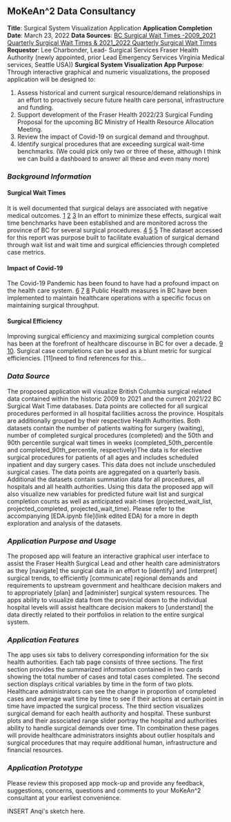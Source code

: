 ## MoKeAn^2 Data Consultancy

**Title**: Surgical System Visualization Application
**Application Completion Date**: March 23, 2022
**Data Sources**: [BC Surgical Wait Times -2009_2021 Quarterly Surgical Wait Times & 2021_2022 Quarterly Surgical Wait Times]("https://catalogue.data.gov.bc.ca/dataset/bc-surgical-wait-times/resource/f294562c-a6fd-4d7f-8f99-c51c91891c67") 
**Requestor**: Lee Charbonder, Lead- Surgical Services Fraser Health Authority (newly appointed, prior Lead Emergency Services Virginia Medical services, Seattle USA))
**Surgical System Visualization App Purpose**: Through interactive graphical and numeric visualizations, the proposed application will be designed to:  
1) Assess historical and current surgical resource/demand relationships in an effort to proactively secure future health care personal, infrastructure and funding.
2) Support development of the Fraser Health 2022/23 Surgical Funding Proposal for the upcoming BC Ministry of Health Resource Allocation Meeting. 
3) Review the impact of Covid-19 on surgical demand and throughput.   
4) Identify surgical procedures that are exceeding surgical wait-time benchmarks.
(We could pick only two or three of these, although I think we can build a dashboard to answer all these and even many more)

### *Background Information*
#### Surgical Wait Times
It is well documented that surgical delays are associated with negative medical outcomes. [1]("https://www.ncbi.nlm.nih.gov/pmc/articles/PMC4582239/") [2]("https://journals.lww.com/spinejournal/Abstract/2019/04010/Immediate_Versus_Delayed_Surgical_Treatment_of.6.aspx") [3]("https://www.cmaj.ca/content/182/15/1609.short") In an effort to minimize these effects, surgical wait time benchmarks have been established and are monitored across the province of BC for several surgical procedures. [4]("https://www2.gov.bc.ca/gov/content/health/accessing-health-care/surgical-wait-times/understanding-wait-times/wait-time-targets") [5]("https://www.cihi.ca/en/wait-time-metadata") [5]("https://www.waittimealliance.ca/benchmarks/") The dataset accessed for this report was purpose built to facilitate evaluation of surgical demand through wait list and wait time and surgical efficiencies through completed case metrics. 

#### Impact of Covid-19
The Covid-19 Pandemic has been found to have had a profound impact on the health care system. [6]("https://www.cihi.ca/en/covid-19-resources/impact-of-covid-19-on-canadas-health-care-systems/the-big-picture") [7]("https://journals.plos.org/plosone/article?id=10.1371/journal.pone.0253875") [8]("https://academic.oup.com/intqhc/article/33/1/mzaa158/6018446?login=true")  Public Health measures in BC have been implemented to maintain healthcare operations with a specific focus on maintaining surgical throughput.  

#### Surgical Efficiency
Improving surgical efficiency and maximizing surgical completion counts has been at the forefront of healthcare discourse in BC for over a decade. [9](""https://www.doctorsofbc.ca/sites/default/files/enhancingsurgicalcare_web.pdf) 
[10]("https://bcpsqc.ca/improve-care/surgery/").  Surgical case completions can be used as a blunt metric for surgical efficiencies. [11]need to find references for this...

### *Data Source*
The proposed application will visualize British Columbia surgical related data contained within the historic 2009 to 2021 and the current 2021/22 BC Surgical Wait Time databases. Data points are collected for all surgical procedures performed in all hospital facilities across the province.  Hospitals are additionally grouped by their respective Health Authorities.  Both datasets contain the number of patients waiting for surgery (waiting), number of completed surgical procedures (completed) and the 50th and 90th percentile surgical wait times in weeks (completed_50th_percentile and completed_90th_percentile, respectively)The data is for elective surgical procedures for patients of all ages and includes scheduled inpatient and day surgery cases. This data does not include unscheduled surgical cases. The data points are aggregated on a quarterly basis. Additional the datasets contain summation data for all procedures, all hospitals and all health authorities. Using this data the proposed app will also visualize new variables for predicted future wait list and surgical completion counts as well as anticipated wait-times (projected_wait_list, projected_completed, projected_wait_time).  Please refer to the accompanying [EDA.ipynb file](link edited EDA) for a more in depth exploration and analysis of the datasets.

### *Application Purpose and Usage*
The proposed app will feature an interactive graphical user interface to assist the Fraser Health Surgical Lead and other health care administrators as they [navigate] the surgical data in an effort to [identify] and [interpret] surgical trends, to efficiently [communicate] regional demands and requirements to upstream government and healthcare decision makers and to appropriately [plan] and [administer] surgical system resources. The apps ability to visualize data from the provincial down to the individual hospital levels will assist healthcare decision makers to [understand] the data directly related to their portfolios in relation to the entire surgical system.  


### *Application Features*
The app uses six tabs to delivery corresponding information for the six health authorities. Each tab page consists of three sections. The first section provides the summarized information contained in two cards showing the total number of cases and total cases completed. The second section displays critical variables by time in the form of two plots. Healthcare administrators can see the change in proportion of completed cases and average wait time by time to see if their actions at certain point in time have impacted the surgical process. The third section visualizes surgical demand for each health authority and hospital.  These sunburst plots and their associated range slider portray the hospital and authorities ability to handle surgical demands over time. TIn combination these pages will provide healthcare administrators insights about outlier hospitals and surgical procedures that may require additional human, infrastructure and financial resources.


### *Application Prototype*
Please review this proposed app mock-up and provide any feedback, suggestions, concerns, questions and comments to your MoKeAn^2 consultant at your earliest convenience.

INSERT Anqi's sketch here.